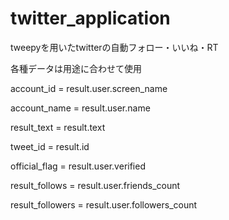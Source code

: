 # twitter_application
tweepyを用いたtwitterの自動フォロー・いいね・RT

各種データは用途に合わせて使用

account_id   = result.user.screen_name

account_name = result.user.name

result_text  = result.text

tweet_id     = result.id

official_flag = result.user.verified

result_follows   = result.user.friends_count

result_followers = result.user.followers_count


